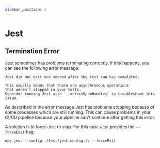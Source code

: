 ```yaml
---
sidebar_position: 2
---
```


# Jest

## Termination Error

Jest sometimes has problems terminating correctly. If this happens, you can see the following error message:

```shell
Jest did not exit one second after the test run has completed.

This usually means that there are asynchronous operations 
that weren't stopped in your tests. 
Consider running Jest with `--detectOpenHandles` to troubleshoot this issue.
```

As described in the error message Jest has problems stopping because of some processes which are still running.
This can cause problems in your CI/CD pipeline because your pipeline can't continue after 
getting this error.

A solution is to force Jest to stop. For this case Jest provides the `--forceExit` flag: 

```shell
npx jest --config ./test/jest.config.ts --forceExit
```